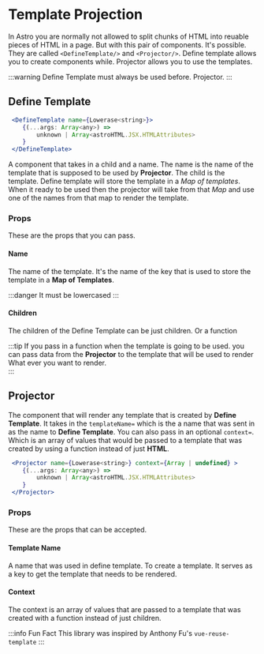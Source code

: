# Template Projection

In Astro you are normally not allowed to split chunks of HTML into
reuable pieces of HTML in a page. But with this pair of components.
It's possible. They are called `<DefineTemplate/>` and `<Projector/>`.
Define template allows you to create components while. Projector allows you to use the templates.

:::warning
 Define Template must always be used before. Projector.
:::

## Define Template

```jsx
 <DefineTemplate name={Lowerase<string>}>
    {(...args: Array<any>) => 
        unknown | Array<astroHTML.JSX.HTMLAttributes> 
    }
 </DefineTemplate>

```

A component that takes in a child and a name. The name is the name of the template that is supposed to be used by **Projector**.
The child is the template. Define template will store the template in a *Map of templates*.
When it ready to be used then the projector will take from that *Map*
and use one of the names from that map to render the template.

### Props

These are the props that you can pass.

#### Name

The name of the template. It's the name of the key that is used to
store the template in a **Map of Templates**.

:::danger
 It must be lowercased
:::

#### Children

The children of the Define Template can be just children. Or a function

:::tip
If you pass in a function when the template is going to be used.
you can pass data from the **Projector** to the template that will be used to render What ever you want to render.  
:::

## Projector

The component that will render any template that is created by **Define Template**. It takes in the `templateName=` which is the a name that was sent in as the name to **Define Template**. You can also pass in an optional `context=`. Which is an array of values that would be passed to a template that was created by using a function instead of just **HTML**.

```jsx
 <Projector name={Lowerase<string>} context={Array | undefined} >
    {(...args: Array<any>) => 
        unknown | Array<astroHTML.JSX.HTMLAttributes> 
    }
 </Projector>

```

### Props

These are the props that can be accepted.

#### Template Name

A name that was used in define template. To create a template.
It serves as a key to get the template that needs to be rendered.

#### Context

The context is an array of values that are passed to a template that was created with a function instead of just children.

:::info Fun Fact
 This library was inspired by Anthony Fu's `vue-reuse-template`
:::
